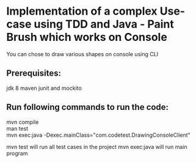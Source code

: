 # Implementation of a complex Use-case using TDD and Java - Paint Brush which works on Console

You can chose to draw various shapes on console using CLI 

## Prerequisites:
jdk 8
maven
junit and mockito

## Run following commands to run the code:  
mvn compile <br />
man test<br />
mvn exec:java -Dexec.mainClass="com.codetest.DrawingConsoleClient"  <br />

mvn test will run all test cases in the project
mvn exec:java will run main program

